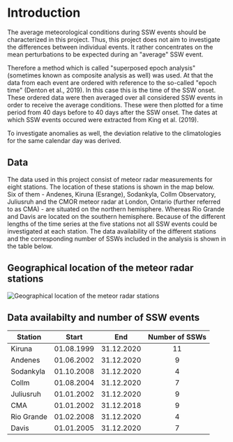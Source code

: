 # Introduction


The average meteorological conditions during SSW events should be characterized in this project. Thus, this project does not aim to investigate the differences between individual events. It rather concentrates on the mean perturbations to be expected during an "average" SSW event.

Therefore a method which is called "superposed epoch analysis" (sometimes known as composite analysis as well) was used. At that the data from each event are ordered with reference to the so-called "epoch time" (Denton et al., 2019). In this case this is the time of the SSW onset. These ordered data were then averaged over all considered SSW events in order to receive the average conditions. These were then plotted for a time period from 40 days before to 40 days after the SSW onset. The dates at which SSW events occured were extracted from King et al. (2019).

To investigate anomalies as well, the deviation relative to the climatologies for the same calendar day was derived.


## Data


The data used in this project consist of meteor radar measurements for eight stations. The location of these stations is shown in the map below.<br>
Six of them - Andenes, Kiruna (Esrange), Sodankyla, Collm Observatory, Juliusruh and the CMOR meteor radar at London, Ontario (further referred to as CMA) - are situated on the northern hemisphere. Whereas Rio Grande and Davis are located on the southern hemisphere. Because of the different lengths of the time series at the five stations not all SSW events could be investigated at each station. The data availability of the different stations and the corresponding number of SSWs included in the analysis is shown in the table below.


## Geographical location of the meteor radar stations


![Geographical location of the meteor radar stations](station_map_cropped.png)


## Data availabilty and number of SSW events


<table width="75%" align="center">
  <thead>
    <tr>
      <th>Station</th>
      <th style="text-align: center">Start</th>
      <th style="text-align: center">End</th>
      <th style="text-align: center">Number of SSWs</th>
    </tr>
  </thead>
  <tbody>
    <tr>
      <td>Kiruna</td>
      <td style="text-align: center">01.08.1999</td>
      <td style="text-align: center">31.12.2020</td>
      <td style="text-align: center">11</td>
    </tr>
    <tr>
      <td>Andenes</td>
      <td style="text-align: center">01.06.2002</td>
      <td style="text-align: center">31.12.2020</td>
      <td style="text-align: center">9</td>
    </tr>
    <tr>
      <td>Sodankyla</td>
      <td style="text-align: center">01.10.2008</td>
      <td style="text-align: center">31.12.2020</td>
      <td style="text-align: center">4</td>
    </tr>
    <tr>
      <td>Collm</td>
      <td style="text-align: center">01.08.2004</td>
      <td style="text-align: center">31.12.2020</td>
      <td style="text-align: center">7</td>
    </tr>
    <tr>
      <td>Juliusruh</td>
      <td style="text-align: center">01.01.2002</td>
      <td style="text-align: center">31.12.2020</td>
      <td style="text-align: center">9</td>
    </tr>
    <tr>
      <td>CMA</td>
      <td style="text-align: center">01.01.2002</td>
      <td style="text-align: center">31.12.2018</td>
      <td style="text-align: center">9</td>
    </tr>
    <tr>
      <td>Rio Grande</td>
      <td style="text-align: center">01.02.2008</td>
      <td style="text-align: center">31.12.2020</td>
      <td style="text-align: center">4</td>
    </tr>
    <tr>
      <td>Davis</td>
      <td style="text-align: center">01.01.2005</td>
      <td style="text-align: center">31.12.2020</td>
      <td style="text-align: center">7</td>
    </tr>
  </tbody>
</table>

```python

```

